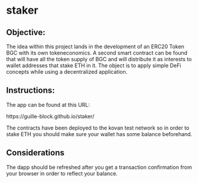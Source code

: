 # staker


## Objective:

The idea within this project lands in the development of an ERC20 Token BGC with its own tokeneconomics. A second smart contract can be found that will have all the token supply of BGC and will distribute 
it as interests to wallet addresses that stake ETH in it. The object is to apply simple DeFi concepts while using a decentralized application.

## Instructions:

The app can be found at this URL:

<link>https://guille-block.github.io/staker/</link>

</br>

The contracts have been deployed to the kovan test network so in order to stake ETH you should make sure your wallet has some balance beforehand.

## Considerations

The dapp should be refreshed after you get a transaction confirmation from your browser in order to reflect your balance. 
